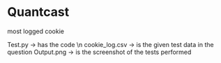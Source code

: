 # Quantcast
 most logged cookie

Test.py -> has the code \n
cookie_log.csv -> is the given test data in the question
Output.png -> is the screenshot of the tests performed

